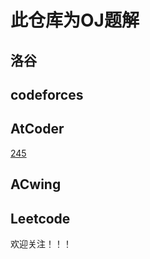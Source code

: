 # 此仓库为OJ题解

## 洛谷

## codeforces

## AtCoder

[245](https://atcoder.jp/contests/abc245)







## ACwing

## Leetcode





欢迎关注！！！